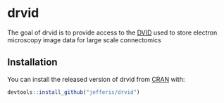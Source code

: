 # drvid

The goal of drvid is to provide access to the [DVID](https://github.com/janelia-flyem/dvid) used to store electron microscopy image data for large scale connectomics 

## Installation

You can install the released version of drvid from [CRAN](https://CRAN.R-project.org) with:

``` r
devtools::install_github("jefferis/drvid")
```


